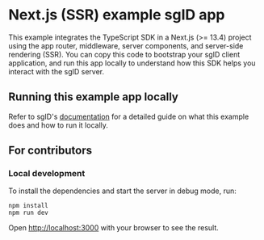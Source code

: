 # Next.js (SSR) example sgID app

This example integrates the TypeScript SDK in a Next.js (>= 13.4) project using the app router, middleware, server components, and server-side rendering (SSR). You can copy this code to bootstrap your sgID client application, and run this app locally to understand how this SDK helps you interact with the sgID server.

## Running this example app locally

Refer to sgID's [documentation](https://docs.id.gov.sg/integrations-with-sgid/typescript-javascript/framework-guides/next.js-server-side-rendering) for a detailed guide on what this example does and how to run it locally.

## For contributors

### Local development

To install the dependencies and start the server in debug mode, run:

```
npm install
npm run dev
```

Open [http://localhost:3000](http://localhost:3000) with your browser to see the result.
